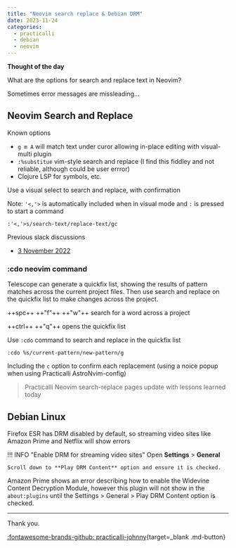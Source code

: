 ```yaml
---
title: "Neovim search replace & Debian DRM"
date: 2023-11-24
categories:
  - practicalli
  - debian
  - neovim
---
```


**Thought of the day**

What are the options for search and replace text in Neovim?

Sometimes error messages are missleading...

<!-- more -->


## Neovim Search and Replace

Known options

- `g m A` will match text under curor allowing in-place editing with visual-multi plugin 
- `:%substitue` vim-style search and replace (I find this fiddley and not reliable, although could be user errror)
- Clojure LSP for symbols, etc.


Use a visual select to search and replace, with confirmation

Note: `'<,'>` is automatically included when in visual mode and `:` is pressed to start a command 

```vim
:'<,'>s/search-text/replace-text/gc
```

Previous slack discussions
- [3 November 2022](https://clojurians.slack.com/archives/C0DF8R51A/p1667466346891749)


### :cdo neovim command

Telescope can generate a quickfix list, showing the results of pattern matches across the current project files.  Then use search and replace on the quickfix list to make changes across the project.

++spc++ ++"f"++ ++"w"++ search for a word across a project

++ctrl++ ++"q"++ opens the quickfix list

Use `:cdo` command to search and replace in the quickfix list

```vim
:cdo %s/current-pattern/new-pattern/g
```

Including the `c` option to confirm each replacement (using a noice popup when using Practicalli AstroNvim-config)

> Practicalli Neovim search-replace pages update with lessons learned today

## Debian Linux

Firefox ESR has DRM disabled by default, so streaming video sites like Amazon Prime and Netflix will show errors

!!! INFO "Enable DRM for streaming video sites"
    Open **Settings** > **General** 

    Scroll down to **Play DRM Content** option and ensure it is checked.


Amazon Prime shows an error describing how to enable the Widevine Content Decryption Module, however this plugin will not show in the `about:plugins` until the Settings > General > Play DRM Content option is checked.

---
Thank you.

[:fontawesome-brands-github: practicalli-johnny](https://github.com/practicalli-johnny){target=_blank .md-button}

